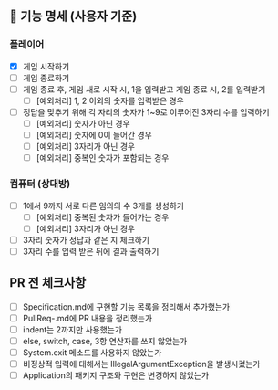 ## 📌 기능 명세 (사용자 기준)

### 플레이어

- [X] 게임 시작하기
- [ ] 게임 종료하기
- [ ] 게임 종료 후, 게임 새로 시작 시, 1을 입력받고 게임 종료 시, 2를 입력받기
    - [ ] [예외처리] 1, 2 이외의 숫자를 입력받은 경우
- [ ] 정답을 맞추기 위해 각 자리의 숫자가 1~9로 이루어진 3자리 수를 입력하기
    - [ ] [예외처리] 숫자가 아닌 경우
    - [ ] [예외처리] 숫자에 0이 들어간 경우
    - [ ] [예외처리] 3자리가 아닌 경우
    - [ ] [예외처리] 중복인 숫자가 포함되는 경우

### 컴퓨터 (상대방)

- [ ] 1에서 9까지 서로 다른 임의의 수 3개를 생성하기
    - [ ] [예외처리] 중복된 숫자가 들어가는 경우
    - [ ] [예외처리] 3자리가 아닌 경우
- [ ] 3자리 숫자가 정답과 같은 지 체크하기
- [ ] 3자리 수를 입력 받은 뒤에 결과 출력하기

## PR 전 체크사항

- [ ] Specification.md에 구현할 기능 목록을 정리해서 추가했는가
- [ ] PullReq-.md에 PR 내용을 정리했는가
- [ ] indent는 2까지만 사용했는가
- [ ] else, switch, case, 3항 연산자를 쓰지 않았는가
- [ ] System.exit 메소드를 사용하지 않았는가
- [ ] 비정상적 입력에 대해서는 IllegalArgumentException을 발생시켰는가
- [ ] Application의 패키지 구조와 구현은 변경하지 않았는가